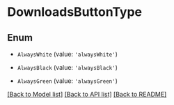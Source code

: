 # DownloadsButtonType


## Enum

* `AlwaysWhite` (value: `'alwaysWhite'`)

* `AlwaysBlack` (value: `'alwaysBlack'`)

* `AlwaysGreen` (value: `'alwaysGreen'`)

[[Back to Model list]](../README.md#documentation-for-models) [[Back to API list]](../README.md#documentation-for-api-endpoints) [[Back to README]](../README.md)
